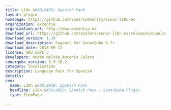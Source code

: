 ```yaml
---
title: L10n &#58;&#58; Spanish Pack
layout: plugin
homepage: https://github.com/SonarCommunity/sonar-l10n-es
organization: excentia
organization_url: http://www.excentia.es
download_url: https://github.com/acalero/sonar-l10n-es/releases/download/sonar-l10n-es-plugin-1.14/sonar-l10n-es-plugin-1.14.jar
download_version: 1.14
download_description: Support for SonarQube 6.7+
download_date: 2018-09-12
license: GNU LGPL 3
developers: Rubén Melcón,Antonio Calero
sonarqube_version: 8.9-10.2
category: localization
description: Language Pack for Spanish
details: 
seo:
  name: L10n &#58;&#58; Spanish Pack
  headline: L10n &#58;&#58; Spanish Pack - SonarQube Plugin
  type: ItemPage

---
```

